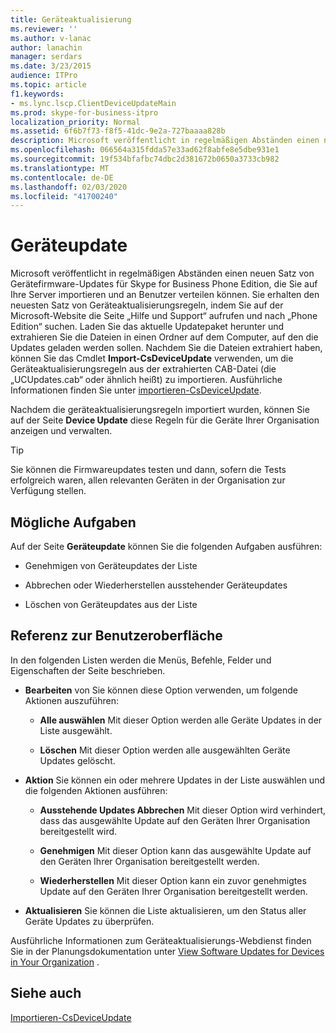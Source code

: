 ```yaml
---
title: Geräteaktualisierung
ms.reviewer: ''
ms.author: v-lanac
author: lanachin
manager: serdars
ms.date: 3/23/2015
audience: ITPro
ms.topic: article
f1.keywords:
- ms.lync.lscp.ClientDeviceUpdateMain
ms.prod: skype-for-business-itpro
localization_priority: Normal
ms.assetid: 6f6b7f73-f8f5-41dc-9e2a-727baaaa828b
description: Microsoft veröffentlicht in regelmäßigen Abständen einen neuen Satz von Gerätefirmware-Updates für Skype for Business Phone Edition, die Sie auf Ihre Server importieren und an Benutzer verteilen können. Sie können die neuesten Regeln für Geräte Updates abrufen, indem Sie auf der Microsoft-Website auf der Seite Hilfe und Support auf der Microsoft-Website nach forPhone Edition suchen. Laden Sie das neueste Update-Paket herunter, und extrahieren Sie die Dateien in einen Ordner auf dem Computer, auf dem die Updates hochgeladen werden sollen. Nachdem Sie die Dateien extrahiert haben, können Sie das Cmdlet Import-CsDeviceUpdate verwenden, um die Geräteaktualisierungsregeln aus der extrahierten CAB-Datei (die „UCUpdates.cab“ oder ähnlich heißt) zu importieren. Ausführliche Informationen finden Sie unter Importieren-CsDeviceUpdate.
ms.openlocfilehash: 066564a315fdda57e33ad62f8abfe8e5dbe931e1
ms.sourcegitcommit: 19f534bfafbc74dbc2d381672b0650a3733cb982
ms.translationtype: MT
ms.contentlocale: de-DE
ms.lasthandoff: 02/03/2020
ms.locfileid: "41700240"
---
```

# <a name="device-update"></a>Geräteupdate

Microsoft veröffentlicht in regelmäßigen Abständen einen neuen Satz von Gerätefirmware-Updates für Skype for Business Phone Edition, die Sie auf Ihre Server importieren und an Benutzer verteilen können. Sie erhalten den neuesten Satz von Geräteaktualisierungsregeln, indem Sie auf der Microsoft-Website die Seite „Hilfe und Support“ aufrufen und nach „Phone Edition“ suchen. Laden Sie das aktuelle Updatepaket herunter und extrahieren Sie die Dateien in einen Ordner auf dem Computer, auf den die Updates geladen werden sollen. Nachdem Sie die Dateien extrahiert haben, können Sie das Cmdlet **Import-CsDeviceUpdate** verwenden, um die Geräteaktualisierungsregeln aus der extrahierten CAB-Datei (die „UCUpdates.cab“ oder ähnlich heißt) zu importieren. Ausführliche Informationen finden Sie unter [importieren-CsDeviceUpdate](https://docs.microsoft.com/powershell/module/skype/import-csdeviceupdate?view=skype-ps).

Nachdem die geräteaktualisierungsregeln importiert wurden, können Sie auf der Seite **Device Update** diese Regeln für die Geräte Ihrer Organisation anzeigen und verwalten.

> [!TIP]
> Sie können die Firmwareupdates testen und dann, sofern die Tests erfolgreich waren, allen relevanten Geräten in der Organisation zur Verfügung stellen.

## <a name="tasks-you-can-perform"></a>Mögliche Aufgaben

Auf der Seite **Geräteupdate** können Sie die folgenden Aufgaben ausführen:

- Genehmigen von Geräteupdates der Liste

- Abbrechen oder Wiederherstellen ausstehender Geräteupdates

- Löschen von Geräteupdates aus der Liste

## <a name="ui-reference"></a>Referenz zur Benutzeroberfläche

In den folgenden Listen werden die Menüs, Befehle, Felder und Eigenschaften der Seite beschrieben.

- **Bearbeiten** von Sie können diese Option verwenden, um folgende Aktionen auszuführen:

  - **Alle auswählen** Mit dieser Option werden alle Geräte Updates in der Liste ausgewählt.

  - **Löschen** Mit dieser Option werden alle ausgewählten Geräte Updates gelöscht.

- **Aktion** Sie können ein oder mehrere Updates in der Liste auswählen und die folgenden Aktionen ausführen:

  - **Ausstehende Updates Abbrechen** Mit dieser Option wird verhindert, dass das ausgewählte Update auf den Geräten Ihrer Organisation bereitgestellt wird.

  - **Genehmigen** Mit dieser Option kann das ausgewählte Update auf den Geräten Ihrer Organisation bereitgestellt werden.

  - **Wiederherstellen** Mit dieser Option kann ein zuvor genehmigtes Update auf den Geräten Ihrer Organisation bereitgestellt werden.

- **Aktualisieren** Sie können die Liste aktualisieren, um den Status aller Geräte Updates zu überprüfen.

Ausführliche Informationen zum Geräteaktualisierungs-Webdienst finden Sie in der Planungsdokumentation unter [View Software Updates for Devices in Your Organization](https://technet.microsoft.com/library/d2cca12b-ed43-4e1f-90ab-d14bca8b482c.aspx) .
## <a name="see-also"></a>Siehe auch

[Importieren-CsDeviceUpdate](https://docs.microsoft.com/powershell/module/skype/import-csdeviceupdate?view=skype-ps)
